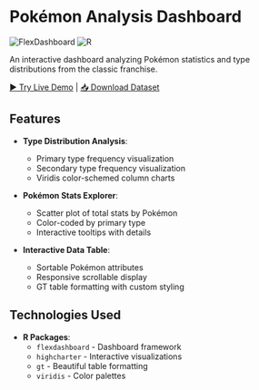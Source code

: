 # Pokémon Analysis Dashboard

![FlexDashboard](https://img.shields.io/badge/Built%20With-FlexDashboard-009639) 
![R](https://img.shields.io/badge/Language-R-276DC3)

An interactive dashboard analyzing Pokémon statistics and type distributions from the classic franchise.

[▶️ Try Live Demo](#) | [📥 Download Dataset](Pokedex2.csv)

## Features

- **Type Distribution Analysis**:
  - Primary type frequency visualization
  - Secondary type frequency visualization
  - Viridis color-schemed column charts

- **Pokémon Stats Explorer**:
  - Scatter plot of total stats by Pokémon
  - Color-coded by primary type
  - Interactive tooltips with details

- **Interactive Data Table**:
  - Sortable Pokémon attributes
  - Responsive scrollable display
  - GT table formatting with custom styling

## Technologies Used

- **R Packages**:
  - `flexdashboard` - Dashboard framework
  - `highcharter` - Interactive visualizations
  - `gt` - Beautiful table formatting
  - `viridis` - Color palettes
